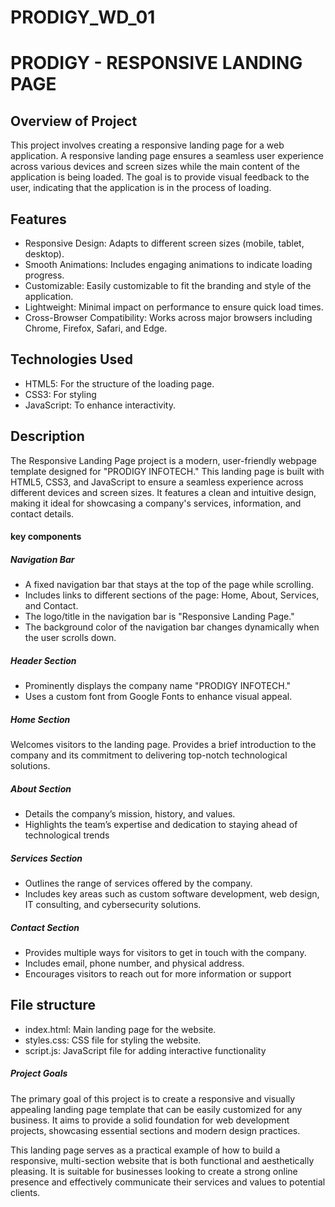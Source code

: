 # PRODIGY_WD_01
# PRODIGY - RESPONSIVE LANDING PAGE
## Overview of Project
This project involves creating a responsive landing page for a web application. A responsive landing page ensures a seamless user experience across various devices and screen sizes while the main content of the application is being loaded. The goal is to provide visual feedback to the user, indicating that the application is in the process of loading.
## Features
* Responsive Design: Adapts to different screen sizes (mobile, tablet, desktop).
* Smooth Animations: Includes engaging animations to indicate loading progress.
* Customizable: Easily customizable to fit the branding and style of the application.
* Lightweight: Minimal impact on performance to ensure quick load times.
* Cross-Browser Compatibility: Works across major browsers including Chrome, Firefox, Safari, and Edge.
## Technologies Used
* HTML5: For the structure of the loading page.
* CSS3: For styling
* JavaScript: To enhance interactivity.
## Description 
The Responsive Landing Page project is a modern, user-friendly webpage template designed for "PRODIGY INFOTECH." This landing page is built with HTML5, CSS3, and JavaScript to ensure a seamless experience across different devices and screen sizes. It features a clean and intuitive design, making it ideal for showcasing a company's services, information, and contact details.
#### key components
##### Navigation Bar
* A fixed navigation bar that stays at the top of the page while scrolling.
* Includes links to different sections of the page: Home, About, Services, and Contact.
* The logo/title in the navigation bar is "Responsive Landing Page."
* The background color of the navigation bar changes dynamically when the user scrolls down.
  
##### Header Section
* Prominently displays the company name "PRODIGY INFOTECH."
* Uses a custom font from Google Fonts to enhance visual appeal.
##### Home Section
Welcomes visitors to the landing page.
Provides a brief introduction to the company and its commitment to delivering top-notch technological solutions.
##### About Section
* Details the company’s mission, history, and values.
* Highlights the team’s expertise and dedication to staying ahead of technological trends
##### Services Section
* Outlines the range of services offered by the company.
* Includes key areas such as custom software development, web design, IT consulting, and cybersecurity solutions.
##### Contact Section
* Provides multiple ways for visitors to get in touch with the company.
* Includes email, phone number, and physical address.
* Encourages visitors to reach out for more information or support
## File structure
* index.html: Main landing page for the website.
* styles.css: CSS file for styling the website.
* script.js: JavaScript file for adding interactive functionality
##### Project Goals
The primary goal of this project is to create a responsive and visually appealing landing page template that can be easily customized for any business. It aims to provide a solid foundation for web development projects, showcasing essential sections and modern design practices.

This landing page serves as a practical example of how to build a responsive, multi-section website that is both functional and aesthetically pleasing. It is suitable for businesses looking to create a strong online presence and effectively communicate their services and values to potential clients.

